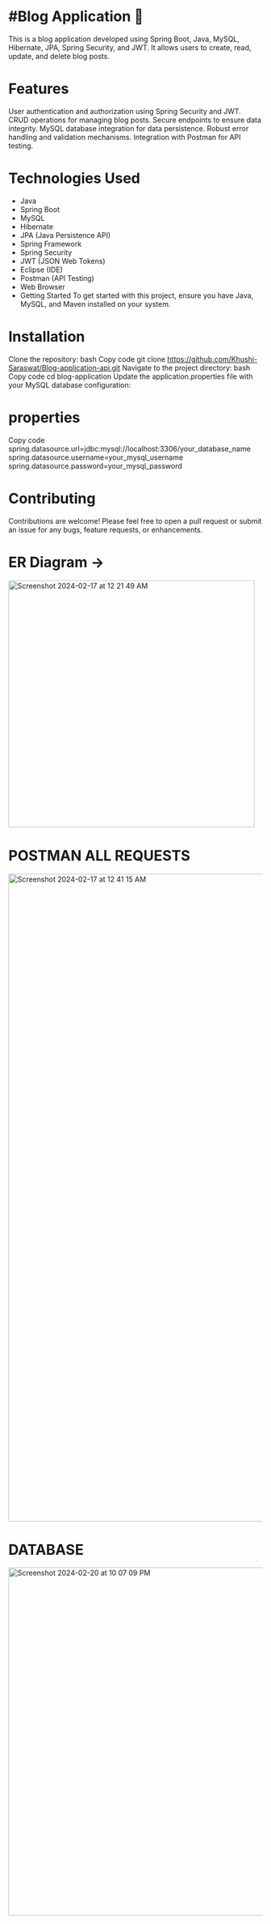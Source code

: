 # #Blog Application 🚀
This is a blog application developed using Spring Boot, Java, MySQL, Hibernate, JPA, Spring Security, and JWT. It allows users to create, read, update, and delete blog posts.

# Features
User authentication and authorization using Spring Security and JWT.
CRUD operations for managing blog posts.
Secure endpoints to ensure data integrity.
MySQL database integration for data persistence.
Robust error handling and validation mechanisms.
Integration with Postman for API testing.

# Technologies Used
- Java
- Spring Boot
- MySQL
- Hibernate
- JPA (Java Persistence API)
- Spring Framework
- Spring Security
- JWT (JSON Web Tokens)
- Eclipse (IDE)
- Postman (API Testing)
- Web Browser
- Getting Started
To get started with this project, ensure you have Java, MySQL, and Maven installed on your system.

# Installation
Clone the repository:
bash
Copy code
git clone https://github.com/Khushi-Saraswat/Blog-application-api.git
Navigate to the project directory:
bash
Copy code
cd blog-application
Update the application.properties file with your MySQL database configuration:

# properties
Copy code
spring.datasource.url=jdbc:mysql://localhost:3306/your_database_name
spring.datasource.username=your_mysql_username
spring.datasource.password=your_mysql_password

# Contributing
Contributions are welcome! Please feel free to open a pull request or submit an issue for any bugs, feature requests, or enhancements.

# ER Diagram -> 

<img width="488" alt="Screenshot 2024-02-17 at 12 21 49 AM" src="https://github.com/gaurav637/Blog-Application-Using-Spring-Boot/assets/141955844/4cdb1384-e0a8-47b6-9c55-4c39978039ec">

# POSTMAN ALL REQUESTS


<img width="1280" alt="Screenshot 2024-02-17 at 12 41 15 AM" src="https://github.com/gaurav637/Blog-Application-Using-Spring-Boot/assets/141955844/02157410-e72d-4f13-988e-ce5a606eb1ba">

# DATABASE

<img width="688" alt="Screenshot 2024-02-20 at 10 07 09 PM" src="https://github.com/gaurav637/Blog-Application-Using-Spring-Boot/assets/141955844/17633ea7-5039-466d-bdeb-6fd6e43e56e7">

